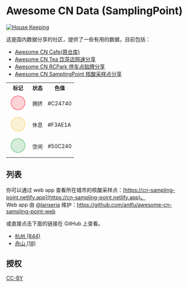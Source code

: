 # Awesome CN Data (SamplingPoint)

[![House Keeping](https://github.com/Lanseria/awesome-cn-data/actions/workflows/housekeeping.yml/badge.svg)](https://github.com/Lanseria/awesome-cn-data/actions/workflows/housekeeping.yml)


这是国内数据分享的社区，提供了一些有用的数据，目前包括：

- [Awesome CN Cafe(原仓库)](https://github.com/Lanseria/awesome-cn-data)
- [Awesome CN Tea 饮茶店网速分享](https://github.com/Lanseria/awesome-cn-data/tree/tea)
- [Awesome CN RCPark 停车点贴牌分享](https://github.com/Lanseria/awesome-cn-data/tree/rc-park)
- [Awesome CN SamplingPoint 核酸采样点分享](https://github.com/Lanseria/awesome-cn-data/tree/sampling-point)

<table>
<tr><th>标记</th><th>状态</th><th>色值</th></tr>
<tr><td><img src="resources/markers/slow.png" width="50" alt="Slow marker"></td><td>拥挤</td><td>#C24740</td></tr>
<tr><td><img src="resources/markers/moderate.png" width="50" alt="Moderate marker"></td><td>休息</td><td>#F3AE1A</td></tr>
<tr><td><img src="resources/markers/fast.png" width="50" alt="Fast marker"></td><td>空闲</td><td>#50C240</td></tr>
</table>

## 列表

你可以通过 web app 查看所在城市的核酸采样点：[https://cn-sampling-point.netlify.app](https://cn-sampling-point.netlify.app)。  
Web app 由 [@lanseria](https://github.com/lanseria) 维护：https://github.com/antfu/awesome-cn-sampling-point-web

或直接点击下面的链接在 GitHub 上查看。

* [杭州 (844)](hangzhou.geojson)
* [舟山 (18)](zhoushan.geojson)

## 授权
[CC-BY](http://creativecommons.org/licenses/by/4.0/)

